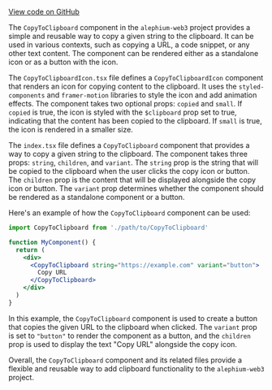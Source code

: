 [View code on GitHub](https://github.com/alephium/alephium-web3/.autodoc/docs/json/packages/web3-react/src/components/Common/CopyToClipboard)

The `CopyToClipboard` component in the `alephium-web3` project provides a simple and reusable way to copy a given string to the clipboard. It can be used in various contexts, such as copying a URL, a code snippet, or any other text content. The component can be rendered either as a standalone icon or as a button with the icon.

The `CopyToClipboardIcon.tsx` file defines a `CopyToClipboardIcon` component that renders an icon for copying content to the clipboard. It uses the `styled-components` and `framer-motion` libraries to style the icon and add animation effects. The component takes two optional props: `copied` and `small`. If `copied` is true, the icon is styled with the `$clipboard` prop set to true, indicating that the content has been copied to the clipboard. If `small` is true, the icon is rendered in a smaller size.

The `index.tsx` file defines a `CopyToClipboard` component that provides a way to copy a given string to the clipboard. The component takes three props: `string`, `children`, and `variant`. The `string` prop is the string that will be copied to the clipboard when the user clicks the copy icon or button. The `children` prop is the content that will be displayed alongside the copy icon or button. The `variant` prop determines whether the component should be rendered as a standalone component or a button.

Here's an example of how the `CopyToClipboard` component can be used:

```jsx
import CopyToClipboard from './path/to/CopyToClipboard'

function MyComponent() {
  return (
    <div>
      <CopyToClipboard string="https://example.com" variant="button">
        Copy URL
      </CopyToClipboard>
    </div>
  )
}
```

In this example, the `CopyToClipboard` component is used to create a button that copies the given URL to the clipboard when clicked. The `variant` prop is set to `"button"` to render the component as a button, and the `children` prop is used to display the text "Copy URL" alongside the copy icon.

Overall, the `CopyToClipboard` component and its related files provide a flexible and reusable way to add clipboard functionality to the `alephium-web3` project.
